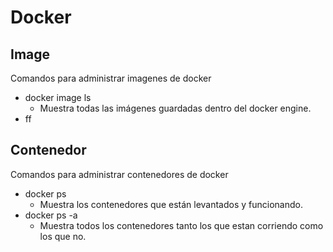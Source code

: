 # Docker
## Image
Comandos para administrar imagenes de docker
* docker image ls
  * Muestra todas las imágenes guardadas dentro del docker engine.
* ff

## Contenedor
Comandos para administrar contenedores de docker
* docker ps
  * Muestra los contenedores que están levantados y funcionando.
* docker ps -a
  * Muestra todos los contenedores tanto los que estan corriendo como los que no.
